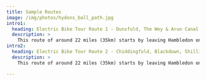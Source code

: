 ```yaml
---
title: Sample Routes
image: /img/photos/hydons_ball_path.jpg
intro1:
  heading: Electric Bike Tour Route 1 - Dunsfold, The Wey & Arun Canal and Hascombe Hill
  description: >
    This route of around 22 miles (35km) starts by leaving Hambledon on a quiet country road where you can get used to your bike. Then heads into the woods south of Dunsfold, before following the Wey & Arun canal north through some wonderful quiet countryside to the Three Compasses pub. From there we'll head north to do a circuit of Hascombe Hill ending at The White Horse. Finally we'll climb up onto the Greensand Way to return to Hambledon. Around 80% of the route is off-road and the total ascent is 517m.
intro2:
  heading: Electric Bike Tour Route 2 - Chiddingfold, Blackdown, Shillinglee and Upper Vann
  description: >
    This route of around 22 miles (35km) starts by leaving Hambledon on a back road to Chiddingfold where you can get used to your bike. Then heads up Blackdown for some of the best views in the South of England, before heading down to the quintessential English village of Lurgashall and the Noah's Ark pub. From there we'll head north through woodland through Shillinglee. Finally we'll climb up to the hidden hamlet of Upper Vann to return to Hambledon. Around 70% of the route is off-road and the total ascent is 611m.

---
```


